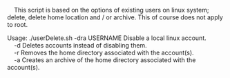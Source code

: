 &nbsp;&nbsp;&nbsp;&nbsp;This script is based on the options of existing users on linux system; delete,
delete home location and / or archive.
This of course does not apply to root.


Usage: ./userDelete.sh -dra USERNAME
Disable a local linux account.<br />
&nbsp;&nbsp;&nbsp;&nbsp;-d Deletes accounts instead of disabling them.<br />
&nbsp;&nbsp;&nbsp;&nbsp;-r Removes the home directory associated with the account(s). <br />
&nbsp;&nbsp;&nbsp;&nbsp;-a Creates an archive of the home directory associated with the account(s).<br />

